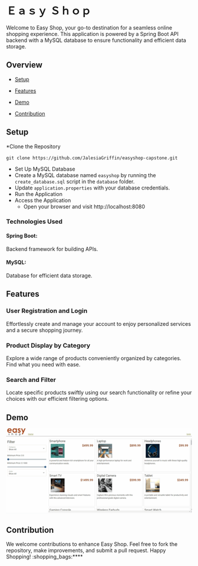 # Ｅａｓｙ Ｓｈｏｐ

Welcome to Easy Shop, your go-to destination for a seamless online shopping experience. This application is powered by a Spring Boot API backend with a MySQL database to ensure functionality and efficient data storage.

## Overview

- [Setup](#setup)

- [Features](#features)

- [Demo](#demo)

- [Contribution](#contribution)

## Setup
*Clone the Repository
   ```
   git clone https://github.com/JalesiaGriffin/easyshop-capstone.git
   ```
- Set Up MySQL Database
- Create a MySQL database named `easyshop` by running the `create_database.sql` script in the `database` folder.
- Update `application.properties` with your database credentials.
- Run the Application
- Access the Application
  - Open your browser and visit http://localhost:8080

### Technologies Used
#### **Spring Boot**:
Backend framework for building APIs.
#### **MySQL**:
Database for efficient data storage.

## Features

### User Registration and Login
Effortlessly create and manage your account to enjoy personalized services and a secure shopping journey.

### Product Display by Category
Explore a wide range of products conveniently organized by categories. Find what you need with ease.

### Search and Filter
Locate specific products swiftly using our search functionality or refine your choices with our efficient filtering options.

## Demo
![demo](imgs/demo.gif)

## Contribution
We welcome contributions to enhance Easy Shop. Feel free to fork the repository, make improvements, and submit a pull request.
Happy Shopping! :shopping_bags:****